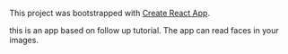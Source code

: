This project was bootstrapped with [Create React App](https://github.com/facebook/create-react-app).

this is an app based on follow up tutorial. The app can read faces in your images.
